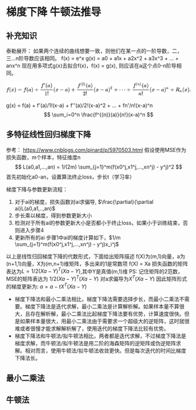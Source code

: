 # 梯度下降 牛顿法推导

## 补充知识
泰勒展开：
如果两个连续的曲线想要一致，则他们在某一点的一阶导数，二，三...n阶导数应该相同。
f(x) = e^x
g(x) = a0 + a1x + a2x^2 + a3x^3 + ... + anx^n
现在用多项式g(x)去拟合f(x)，f(x) = g(x), 则应该在a这个点0-n阶导相同。

![20200606_182218_35](assets/20200606_182218_35.png)

g(x) = f(a) + f'(a)/1!(x-a) + f''(a)/2!(x-a)^2 + ... + fn'/n!(x-a)^n
$$ \sum_i=0^n \frac{f^{(n)}(a)}{n!}(x-a)^n $$

## 多特征线性回归梯度下降
参考： https://www.cnblogs.com/pinard/p/5970503.html
假设使用MSE作为损失函数，m个样本，特征维度n
$$ L(a0,a1,...,an) = 1/(2m) \sum_{j=1}^m(f(x0^j,x1^j,...,xn^j) - y^j)^2 $$
首先初始化a0-an，设置算法终止loss，步长t（学习率）

梯度下降与参数更新流程：
1. 对于ai的梯度，损失函数对ai求偏导, $\frac{\partial}{\partial ai}L(a0,a1,..,an)$
2. 步长乘以梯度，得到参数更新大小
3. 检测对于所有ai的参数更新大小是否都小于终止loss，如果小于训练结束，否则进入步骤4
4. 更新所有的ai
步骤1中ai的梯度计算如下，$1/m \sum_{j=1}^m(f(x0^j,x1^j,...,xn^j) - y^j)x_i^j$

以上是线性归回梯度下降的代数形式，下面给出矩阵描述
f(X)为(m,1)向量，a为(n+1,1)向量，X为(m,n+1)维矩阵，多出来的1是常数项
f(X) = Xa
损失函数的矩阵表达为$L = 1/2 (Xa-Y)^T(Xa-Y)$,其中Y是真值(m,1)维
PS: 记住矩阵的2范数，MSE的矩阵表达为 $1/2 (Xa-Y)^T(Xa-Y)$
对a求偏导为$X^T(Xa-Y)$
因此矩阵形式的梯度更新为: $a = a - tX^T(Xa-Y)$

- 梯度下降法和最小二乘法相比，梯度下降法需要选择步长，而最小二乘法不需要。梯度下降法是迭代求解，最小二乘法是计算解析解。如果样本量不算很大，且存在解析解，最小二乘法比起梯度下降法要有优势，计算速度很快。但是如果样本量很大，用最小二乘法由于需要求一个超级大的逆矩阵，这时就很难或者很慢才能求解解析解了，使用迭代的梯度下降法比较有优势。
- 梯度下降法和牛顿法/拟牛顿法相比，两者都是迭代求解，不过梯度下降法是梯度求解，而牛顿法/拟牛顿法是用二阶的海森矩阵的逆矩阵或伪逆矩阵求解。相对而言，使用牛顿法/拟牛顿法收敛更快。但是每次迭代的时间比梯度下降法长。

## 最小二乘法

## 牛顿法
